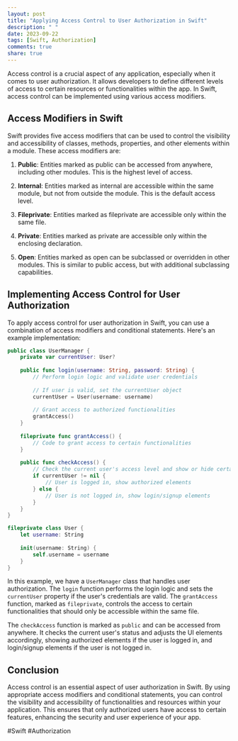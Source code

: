 ```yaml
---
layout: post
title: "Applying Access Control to User Authorization in Swift"
description: " "
date: 2023-09-22
tags: [Swift, Authorization]
comments: true
share: true
---
```


Access control is a crucial aspect of any application, especially when it comes to user authorization. It allows developers to define different levels of access to certain resources or functionalities within the app. In Swift, access control can be implemented using various access modifiers.

## Access Modifiers in Swift

Swift provides five access modifiers that can be used to control the visibility and accessibility of classes, methods, properties, and other elements within a module. These access modifiers are:

1. **Public**: Entities marked as public can be accessed from anywhere, including other modules. This is the highest level of access.

2. **Internal**: Entities marked as internal are accessible within the same module, but not from outside the module. This is the default access level.

3. **Fileprivate**: Entities marked as fileprivate are accessible only within the same file.

4. **Private**: Entities marked as private are accessible only within the enclosing declaration.

5. **Open**: Entities marked as open can be subclassed or overridden in other modules. This is similar to public access, but with additional subclassing capabilities.

## Implementing Access Control for User Authorization

To apply access control for user authorization in Swift, you can use a combination of access modifiers and conditional statements. Here's an example implementation:

```swift
public class UserManager {
    private var currentUser: User?
    
    public func login(username: String, password: String) {
        // Perform login logic and validate user credentials
        
        // If user is valid, set the currentUser object
        currentUser = User(username: username)
        
        // Grant access to authorized functionalities
        grantAccess()
    }
    
    fileprivate func grantAccess() {
        // Code to grant access to certain functionalities
    }
    
    public func checkAccess() {
        // Check the current user's access level and show or hide certain elements accordingly
        if currentUser != nil {
            // User is logged in, show authorized elements
        } else {
            // User is not logged in, show login/signup elements
        }
    }
}

fileprivate class User {
    let username: String
    
    init(username: String) {
        self.username = username
    }
}
```

In this example, we have a `UserManager` class that handles user authorization. The `login` function performs the login logic and sets the `currentUser` property if the user's credentials are valid. The `grantAccess` function, marked as `fileprivate`, controls the access to certain functionalities that should only be accessible within the same file. 

The `checkAccess` function is marked as `public` and can be accessed from anywhere. It checks the current user's status and adjusts the UI elements accordingly, showing authorized elements if the user is logged in, and login/signup elements if the user is not logged in.

## Conclusion

Access control is an essential aspect of user authorization in Swift. By using appropriate access modifiers and conditional statements, you can control the visibility and accessibility of functionalities and resources within your application. This ensures that only authorized users have access to certain features, enhancing the security and user experience of your app.

#Swift #Authorization